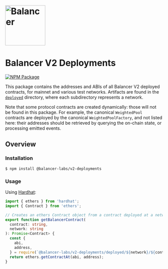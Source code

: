 # <img src="../../logo.svg" alt="Balancer" height="128px">

# Balancer V2 Deployments

[![NPM Package](https://img.shields.io/npm/v/@balancer-labs/v2-deployments.svg)](https://www.npmjs.org/package/@balancer-labs/v2-deployments)

This package contains the addresses and ABIs of all Balancer V2 deployed contracts, for mainnet and various test networks. Artifacts are found in the [`deployed`](./deployed) directory, where each subdirectory represents a network.

Note that some protocol contracts are created dynamically: those will not be found in this package. For example, the canonical `WeightedPool` contracts are deployed by the canonical `WeightedPoolFactory`, and not listed here: their addresses should be retrieved by querying the on-chain state, or processing emitted events.

## Overview

### Installation

```console
$ npm install @balancer-labs/v2-deployments
```

### Usage

Using [Hardhat](https://hardhat.org/):

```typescript
import { ethers } from 'hardhat';
import { Contract } from 'ethers';

// Creates an ethers Contract object from a contract deployed at a network
export function getBalancerContract(
  contract: string,
  network: string
): Promise<Contract> {
  const {
    abi,
    address,
  } = require(`@balancer-labs/v2-deployments/deployed/${network}/${contract}.json`);
  return ethers.getContractAt(abi, address);
}
```
